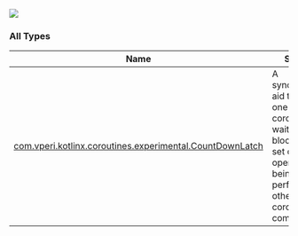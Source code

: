 

[![](https://jitpack.io/v/com.vperi/kotlin-coroutines-lib.svg)](https://jitpack.io/#com.vperi/kotlin-coroutines-lib)

### All Types

| Name | Summary |
|---|---|
| [com.vperi.kotlinx.coroutines.experimental.CountDownLatch](../com.vperi.kotlinx.coroutines.experimental/-co-countdown-latch/index.md) | A synchronization aid that allows one or more coroutines to wait without blocking until a set of operations being performed in other coroutines complete. |
